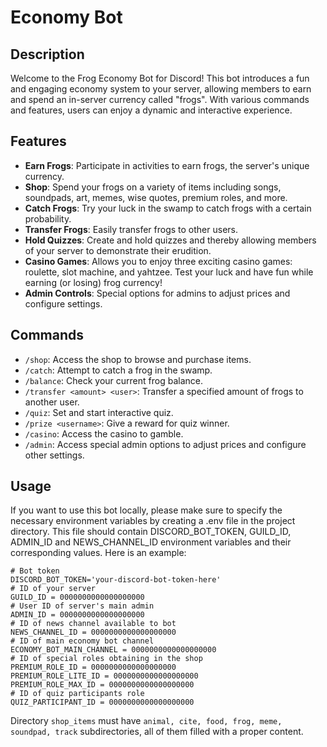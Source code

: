 # Economy Bot

## Description

Welcome to the Frog Economy Bot for Discord! This bot introduces a fun and engaging economy system to your server, 
allowing members to earn and spend an in-server currency called "frogs". With various commands and features, 
users can enjoy a dynamic and interactive experience.

## Features

- **Earn Frogs**: Participate in activities to earn frogs, the server's unique currency.
- **Shop**: Spend your frogs on a variety of items including songs, soundpads, art, memes, wise quotes, premium roles, and more.
- **Catch Frogs**: Try your luck in the swamp to catch frogs with a certain probability.
- **Transfer Frogs**: Easily transfer frogs to other users.
- **Hold Quizzes**: Create and hold quizzes and thereby allowing members of your server to demonstrate their erudition.
- **Casino Games**: Allows you to enjoy three exciting casino games: roulette, slot machine, and yahtzee. Test your 
luck and have fun while earning (or losing) frog currency!
- **Admin Controls**: Special options for admins to adjust prices and configure settings.

## Commands

- `/shop`: Access the shop to browse and purchase items.
- `/catch`: Attempt to catch a frog in the swamp.
- `/balance`: Check your current frog balance.
- `/transfer <amount> <user>`: Transfer a specified amount of frogs to another user.
- `/quiz`: Set and start interactive quiz.
- `/prize <username>`: Give a reward for quiz winner.
- `/сasino`: Access the casino to gamble.
- `/admin`: Access special admin options to adjust prices and configure other settings.

## Usage

If you want to use this bot locally, please make sure to specify the necessary environment variables by 
creating a .env file in the project directory. This file should contain DISCORD_BOT_TOKEN, GUILD_ID, 
ADMIN_ID and NEWS_CHANNEL_ID environment variables and their corresponding values.
Here is an example:
```
# Bot token
DISCORD_BOT_TOKEN='your-discord-bot-token-here'
# ID of your server
GUILD_ID = 0000000000000000000
# User ID of server's main admin
ADMIN_ID = 0000000000000000000
# ID of news channel available to bot
NEWS_CHANNEL_ID = 0000000000000000000
# ID of main economy bot channel
ECONOMY_BOT_MAIN_CHANNEL = 0000000000000000000
# ID of special roles obtaining in the shop
PREMIUM_ROLE_ID = 0000000000000000000
PREMIUM_ROLE_LITE_ID = 0000000000000000000
PREMIUM_ROLE_MAX_ID = 0000000000000000000
# ID of quiz participants role
QUIZ_PARTICIPANT_ID = 0000000000000000000
```

Directory `shop_items` must have `animal, cite, food, frog, meme, soundpad, track` subdirectories, 
all of them filled with a proper content.
